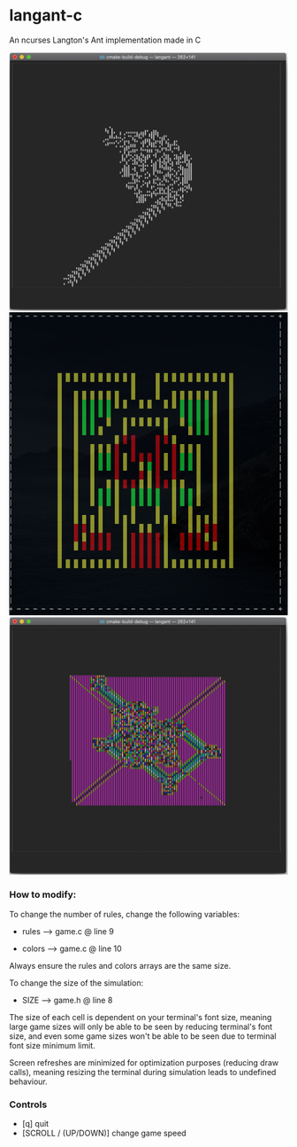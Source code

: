 # langant-c
An ncurses Langton's Ant implementation made in C

![image](res/3.png)
![image](res/1.png)
![image](res/2.png)



### How to modify:

To change the number of rules, change the following variables:

- rules  -->  game.c @ line 9

 - colors  -->  game.c @ line 10

Always ensure the rules and colors arrays are the same size.



To change the size of the simulation:

- SIZE  -->  game.h @ line 8

The size of each cell is dependent on your terminal's font size, meaning large game sizes will only be able to be seen by reducing terminal's font size, and even some game sizes won't be able to be seen due to terminal font size minimum limit.

Screen refreshes are minimized for optimization purposes (reducing draw calls), meaning resizing the terminal during simulation leads to undefined behaviour.



### Controls
 *  [q] quit
 *  [SCROLL / (UP/DOWN)] change game speed